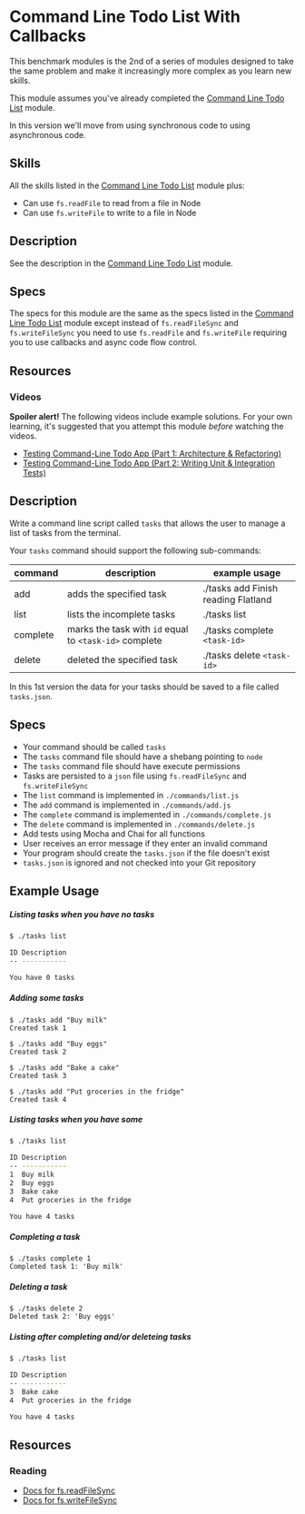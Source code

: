 # Command Line Todo List With Callbacks

This benchmark modules is the 2nd of a series of modules designed to take the
same problem and make it increasingly more complex as you learn new skills.

This module assumes you've already completed the
[Command Line Todo List](../../modules/Command-Line-Todo-List) module.

In this version we'll move from using synchronous code to using asynchronous
code.

## Skills

All the skills listed in the
[Command Line Todo List](../../modules/Command-Line-Todo-List/#skills)
module plus:

- Can use `fs.readFile` to read from a file in Node
- Can use `fs.writeFile` to write to a file in Node

## Description

See the description in the
[Command Line Todo List](../../modules/Command-Line-Todo-List/#description)
module.


## Specs

The specs for this module are the same as the specs listed in the
[Command Line Todo List](../../modules/Command-Line-Todo-List/#specs) module
except instead of `fs.readFileSync` and `fs.writeFileSync` you need to use
`fs.readFile` and `fs.writeFile` requiring you to use callbacks and async code
flow control.


## Resources

### Videos

**Spoiler alert!** The following videos include example solutions. For your own learning, it's suggested that you attempt this module _before_ watching the videos.

- [Testing Command-Line Todo App (Part 1: Architecture & Refactoring)](https://youtu.be/icrNTnNLV2Q)
- [Testing Command-Line Todo App (Part 2: Writing Unit & Integration Tests)](https://youtu.be/TVr_eBdSukw)
## Description

Write a command line script called `tasks` that allows the user to manage a list
of tasks from the terminal.

Your `tasks` command should support the following sub-commands:

| command  | description                                            | example usage                       |
|----------|--------------------------------------------------------|-------------------------------------|
| add      | adds the specified task                                | ./tasks add Finish reading Flatland |
| list     | lists the incomplete tasks                             | ./tasks list                        |
| complete | marks the task with `id` equal to `<task-id>` complete | ./tasks complete `<task-id>`        |
| delete   | deleted the specified task                             | ./tasks delete `<task-id>`          |


In this 1st version the data for your tasks should be saved to a file called
`tasks.json`.


## Specs

- Your command should be called `tasks`
- The `tasks` command file should have a shebang pointing to `node`
- The `tasks` command file should have execute permissions
- Tasks are persisted to a `json` file using `fs.readFileSync` and `fs.writeFileSync`
- The `list` command is implemented in `./commands/list.js`
- The `add` command is implemented in `./commands/add.js`
- The `complete` command is implemented in `./commands/complete.js`
- The `delete` command is implemented in `./commands/delete.js`
- Add tests using Mocha and Chai for all functions
- User receives an error message if they enter an invalid command
- Your program should create the `tasks.json` if the file doesn't exist
- `tasks.json` is ignored and not checked into your Git repository

## Example Usage



##### Listing tasks when you have no tasks

```bash
$ ./tasks list

ID Description
-- -----------

You have 0 tasks
```

##### Adding some tasks

```
$ ./tasks add "Buy milk"
Created task 1
```

```
$ ./tasks add "Buy eggs"
Created task 2
```

```
$ ./tasks add "Bake a cake"
Created task 3
```

```
$ ./tasks add "Put groceries in the fridge"
Created task 4
```

##### Listing tasks when you have some

```bash
$ ./tasks list

ID Description
-- -----------
1  Buy milk
2  Buy eggs
3  Bake cake
4  Put groceries in the fridge

You have 4 tasks
```

##### Completing a task

```
$ ./tasks complete 1
Completed task 1: 'Buy milk'
```

##### Deleting a task

```
$ ./tasks delete 2
Deleted task 2: 'Buy eggs'
```

##### Listing after completing and/or deleteing tasks

```bash
$ ./tasks list

ID Description
-- -----------
3  Bake cake
4  Put groceries in the fridge

You have 4 tasks
```


## Resources

### Reading

- [Docs for fs.readFileSync](https://nodejs.org/api/fs.html#fs_fs_readfilesync_path_options)
- [Docs for fs.writeFileSync](https://nodejs.org/api/fs.html#fs_fs_writefilesync_file_data_options)
